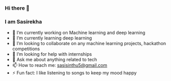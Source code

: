 ### Hi there 👋
### I am Sasirekha
* 🔭 I’m currently working on Machine learning and deep learning
* 🌱 I’m currently learning deep learning
* 👯 I’m looking to collaborate on any machine learning projects, hackathon competitions
* 🤔 I’m looking for help with internships
* 💬 Ask me about anything related to tech
* 📫 How to reach me: sasisinthu5@gmail.com
* ⚡ Fun fact: I like listening to songs to keep my mood happy

